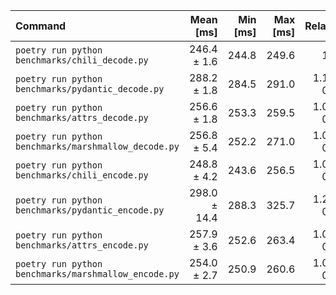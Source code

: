 | Command | Mean [ms] | Min [ms] | Max [ms] | Relative |
|:---|---:|---:|---:|---:|
| `poetry run python benchmarks/chili_decode.py` | 246.4 ± 1.6 | 244.8 | 249.6 | 1.00 |
| `poetry run python benchmarks/pydantic_decode.py` | 288.2 ± 1.8 | 284.5 | 291.0 | 1.17 ± 0.01 |
| `poetry run python benchmarks/attrs_decode.py` | 256.6 ± 1.8 | 253.3 | 259.5 | 1.04 ± 0.01 |
| `poetry run python benchmarks/marshmallow_decode.py` | 256.8 ± 5.4 | 252.2 | 271.0 | 1.04 ± 0.02 |
| `poetry run python benchmarks/chili_encode.py` | 248.8 ± 4.2 | 243.6 | 256.5 | 1.01 ± 0.02 |
| `poetry run python benchmarks/pydantic_encode.py` | 298.0 ± 14.4 | 288.3 | 325.7 | 1.21 ± 0.06 |
| `poetry run python benchmarks/attrs_encode.py` | 257.9 ± 3.6 | 252.6 | 263.4 | 1.05 ± 0.02 |
| `poetry run python benchmarks/marshmallow_encode.py` | 254.0 ± 2.7 | 250.9 | 260.6 | 1.03 ± 0.01 |
